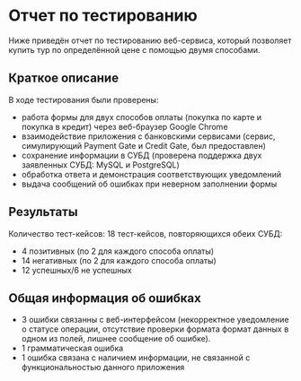 # Отчет по тестированию
Ниже приведён отчет по тестированию веб-сервиса, который позволяет купить тур по определённой цене с помощью двумя способами.

## Краткое описание
В ходе тестирования были проверены:
   * работа формы для двух способов оплаты (покупка по карте и покупка в кредит) через веб-браузер Google Chrome
   * взаимодействие приложения с банковскими сервисами (сервис, симулирующий Payment Gate и Credit Gate, был предоставлен)
   * сохранение информации в СУБД (проверена поддержка двух заявленных СУБД: MySQL и PostgreSQL)
   * обработка ответа и демонстрация соответствующих уведомлений
   * выдача сообщений об ошибках при неверном заполнении формы
 

## Результаты
 Количество тест-кейсов: 18 тест-кейсов, повторяющихся обеих СУБД:
* 4 позитивных (по 2 для каждого способа оплаты)
* 14 негативных (по 2 для каждого способа оплаты)
* 12 успешных/6 не успешных


 

## Общая информация об ошибках
* 3 ошибки связанны с веб-интерфейсом (некорректное уведомление о статусе операции, отсутствие проверки формата формат данных в одном из полей, лишнее сообщение об ошибке).
* 1 грамматическая ошибка
* 1 ошибка связана с наличием информации, не связанной с функциональностью данного приложения



 

